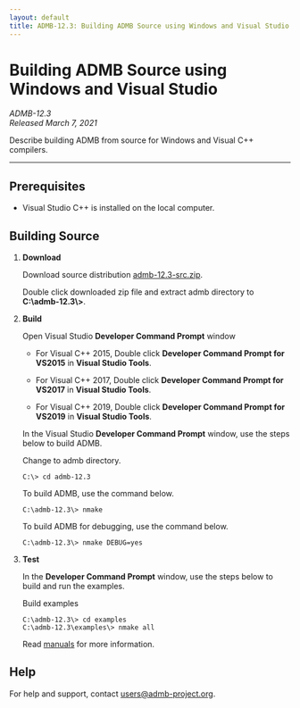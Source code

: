 ```yaml
---
layout: default
title: ADMB-12.3: Building ADMB Source using Windows and Visual Studio
---
```


# Building ADMB Source using Windows and Visual Studio

*ADMB-12.3*  
*Released March 7, 2021*  

Describe building ADMB from source for Windows and Visual C++ compilers.

---

Prerequisites
-------------

* Visual Studio C++ is installed on the local computer.

Building Source
---------------

1. **Download**

   Download source distribution [admb-12.3-src.zip](https://github.com/admb-project/admb/releases/download/admb-12.3/admb-12.3-src.zip).

   Double click downloaded zip file and extract admb directory to **C:\\admb-12.3\\>**.

2. **Build**

   Open Visual Studio **Developer Command Prompt** window

   * For Visual C++ 2015, Double click **Developer Command Prompt for VS2015** in **Visual Studio Tools**.

   * For Visual C++ 2017, Double click **Developer Command Prompt for VS2017** in **Visual Studio Tools**.

   * For Visual C++ 2019, Double click **Developer Command Prompt for VS2019** in **Visual Studio Tools**.

   In the Visual Studio **Developer Command Prompt** window, use the steps below to build ADMB.

   Change to admb directory.

   ```
   C:\> cd admb-12.3
   ```

   To build ADMB, use the command below.

   ```
   C:\admb-12.3\> nmake
   ```

   To build ADMB for debugging, use the command below.

   ```
   C:\admb-12.3\> nmake DEBUG=yes
   ```

3. **Test**

   In the **Developer Command Prompt** window, use the steps below to build and run the examples.

   Build examples

   ```
   C:\admb-12.3\> cd examples
   C:\admb-12.3\examples\> nmake all
   ```

   Read [manuals](http://www.admb-project.org/docs/manuals/) for more information.

Help
----

For help and support, contact <users@admb-project.org>.
